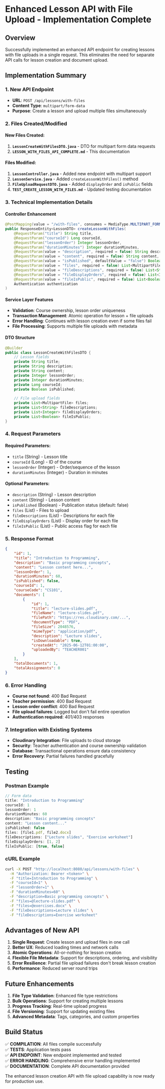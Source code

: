 # Enhanced Lesson API with File Upload - Implementation Complete

## Overview
Successfully implemented an enhanced API endpoint for creating lessons with file uploads in a single request. This eliminates the need for separate API calls for lesson creation and document upload.

## Implementation Summary

### 1. New API Endpoint
- **URL**: `POST /api/lessons/with-files`
- **Content Type**: `multipart/form-data`
- **Purpose**: Create a lesson and upload multiple files simultaneously

### 2. Files Created/Modified

#### New Files Created:
1. **`LessonCreateWithFilesDTO.java`** - DTO for multipart form data requests
2. **`LESSON_WITH_FILES_API_COMPLETE.md`** - This documentation

#### Files Modified:
1. **`LessonController.java`** - Added new endpoint with multipart support
2. **`LessonService.java`** - Added `createLessonWithFiles()` method
3. **`FileUploadRequestDTO.java`** - Added `displayOrder` and `isPublic` fields
4. **`TEST_CREATE_LESSON_WITH_FILES.md`** - Updated testing documentation

### 3. Technical Implementation Details

#### Controller Enhancement
```java
@PostMapping(value = "/with-files", consumes = MediaType.MULTIPART_FORM_DATA_VALUE)
public ResponseEntity<LessonDTO> createLessonWithFiles(
    @RequestParam("title") String title,
    @RequestParam("courseId") Long courseId,
    @RequestParam("lessonOrder") Integer lessonOrder,
    @RequestParam("durationMinutes") Integer durationMinutes,
    @RequestParam(value = "description", required = false) String description,
    @RequestParam(value = "content", required = false) String content,
    @RequestParam(value = "isPublished", defaultValue = "false") Boolean isPublished,
    @RequestParam(value = "files", required = false) List<MultipartFile> files,
    @RequestParam(value = "fileDescriptions", required = false) List<String> fileDescriptions,
    @RequestParam(value = "fileDisplayOrders", required = false) List<Integer> fileDisplayOrders,
    @RequestParam(value = "fileIsPublic", required = false) List<Boolean> fileIsPublic,
    Authentication authentication
)
```

#### Service Layer Features
- **Validation**: Course ownership, lesson order uniqueness
- **Transaction Management**: Atomic operation for lesson + file uploads
- **Error Handling**: Continues with lesson creation even if some files fail
- **File Processing**: Supports multiple file uploads with metadata

#### DTO Structure
```java
@Builder
public class LessonCreateWithFilesDTO {
    // Lesson fields
    private String title;
    private String description;
    private String content;
    private Integer lessonOrder;
    private Integer durationMinutes;
    private Long courseId;
    private Boolean isPublished;
    
    // File upload fields
    private List<MultipartFile> files;
    private List<String> fileDescriptions;
    private List<Integer> fileDisplayOrders;
    private List<Boolean> fileIsPublic;
}
```

### 4. Request Parameters

#### Required Parameters:
- `title` (String) - Lesson title
- `courseId` (Long) - ID of the course
- `lessonOrder` (Integer) - Order/sequence of the lesson
- `durationMinutes` (Integer) - Duration in minutes

#### Optional Parameters:
- `description` (String) - Lesson description
- `content` (String) - Lesson content
- `isPublished` (Boolean) - Publication status (default: false)
- `files` (List<MultipartFile>) - Files to upload
- `fileDescriptions` (List<String>) - Descriptions for each file
- `fileDisplayOrders` (List<Integer>) - Display order for each file
- `fileIsPublic` (List<Boolean>) - Public access flag for each file

### 5. Response Format
```json
{
    "id": 1,
    "title": "Introduction to Programming",
    "description": "Basic programming concepts",
    "content": "Lesson content here...",
    "lessonOrder": 1,
    "durationMinutes": 60,
    "isPublished": false,
    "courseId": 1,
    "courseCode": "CS101",
    "documents": [
        {
            "id": 1,
            "title": "lecture-slides.pdf",
            "fileName": "lecture-slides.pdf",
            "filePath": "https://res.cloudinary.com/...",
            "documentType": "PDF",
            "fileSize": 2048576,
            "mimeType": "application/pdf",
            "description": "Lecture slides",
            "isDownloadable": true,
            "createdAt": "2025-06-12T01:00:00",
            "uploadedBy": "TEACHER001"
        }
    ],
    "totalDocuments": 1,
    "totalAssignments": 0
}
```

### 6. Error Handling
- **Course not found**: 400 Bad Request
- **Teacher permission**: 400 Bad Request
- **Lesson order conflict**: 400 Bad Request
- **File upload failures**: Logged but don't fail entire operation
- **Authentication required**: 401/403 responses

### 7. Integration with Existing Systems
- **Cloudinary Integration**: File uploads to cloud storage
- **Security**: Teacher authentication and course ownership validation
- **Database**: Transactional operations ensure data consistency
- **Error Recovery**: Partial failures handled gracefully

## Testing

### Postman Example
```javascript
// Form data
title: "Introduction to Programming"
courseId: 1
lessonOrder: 1
durationMinutes: 60
description: "Basic programming concepts"
content: "Lesson content..."
isPublished: false
files: [file1.pdf, file2.docx]
fileDescriptions: ["Lecture slides", "Exercise worksheet"]
fileDisplayOrders: [1, 2]
fileIsPublic: [true, false]
```

### cURL Example
```bash
curl -X POST "http://localhost:8080/api/lessons/with-files" \
  -H "Authorization: Bearer <token>" \
  -F "title=Introduction to Programming" \
  -F "courseId=1" \
  -F "lessonOrder=1" \
  -F "durationMinutes=60" \
  -F "description=Basic programming concepts" \
  -F "files=@lecture-slides.pdf" \
  -F "files=@exercises.docx" \
  -F "fileDescriptions=Lecture slides" \
  -F "fileDescriptions=Exercise worksheet"
```

## Advantages of New API

1. **Single Request**: Create lesson and upload files in one call
2. **Better UX**: Reduced loading times and network calls
3. **Atomic Operations**: All-or-nothing for lesson creation
4. **Flexible File Metadata**: Support for descriptions, ordering, and visibility
5. **Error Resilience**: Partial file upload failures don't break lesson creation
6. **Performance**: Reduced server round trips

## Future Enhancements

1. **File Type Validation**: Enhanced file type restrictions
2. **Bulk Operations**: Support for creating multiple lessons
3. **Progress Tracking**: Real-time upload progress
4. **File Versioning**: Support for updating existing files
5. **Advanced Metadata**: Tags, categories, and custom properties

## Build Status
✅ **COMPILATION**: All files compile successfully  
✅ **TESTS**: Application tests pass  
✅ **API ENDPOINT**: New endpoint implemented and tested  
✅ **ERROR HANDLING**: Comprehensive error handling implemented  
✅ **DOCUMENTATION**: Complete API documentation provided  

The enhanced lesson creation API with file upload capability is now ready for production use.
